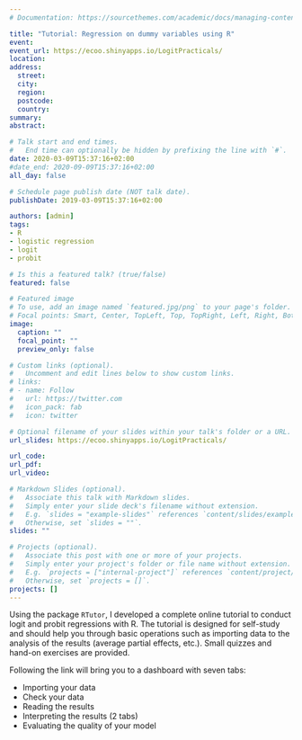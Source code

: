 ```yaml
---
# Documentation: https://sourcethemes.com/academic/docs/managing-content/

title: "Tutorial: Regression on dummy variables using R"
event: 
event_url: https://ecoo.shinyapps.io/LogitPracticals/
location:
address:
  street:
  city:
  region:
  postcode:
  country:
summary:
abstract:

# Talk start and end times.
#   End time can optionally be hidden by prefixing the line with `#`.
date: 2020-03-09T15:37:16+02:00
#date_end: 2020-09-09T15:37:16+02:00
all_day: false

# Schedule page publish date (NOT talk date).
publishDate: 2019-03-09T15:37:16+02:00

authors: [admin]
tags: 
- R 
- logistic regression
- logit
- probit

# Is this a featured talk? (true/false)
featured: false

# Featured image
# To use, add an image named `featured.jpg/png` to your page's folder. 
# Focal points: Smart, Center, TopLeft, Top, TopRight, Left, Right, BottomLeft, Bottom, BottomRight.
image:
  caption: ""
  focal_point: ""
  preview_only: false

# Custom links (optional).
#   Uncomment and edit lines below to show custom links.
# links:
# - name: Follow
#   url: https://twitter.com
#   icon_pack: fab
#   icon: twitter

# Optional filename of your slides within your talk's folder or a URL.
url_slides: https://ecoo.shinyapps.io/LogitPracticals/

url_code:
url_pdf:
url_video:

# Markdown Slides (optional).
#   Associate this talk with Markdown slides.
#   Simply enter your slide deck's filename without extension.
#   E.g. `slides = "example-slides"` references `content/slides/example-slides.md`.
#   Otherwise, set `slides = ""`.
slides: ""

# Projects (optional).
#   Associate this post with one or more of your projects.
#   Simply enter your project's folder or file name without extension.
#   E.g. `projects = ["internal-project"]` references `content/project/deep-learning/index.md`.
#   Otherwise, set `projects = []`.
projects: []
---
```


Using the package `RTutor`, I developed a complete online tutorial to conduct logit and probit regressions with R. The tutorial is designed for self-study and should help you through basic operations such as importing data to the analysis of the results (average partial effects, etc.). Small quizzes and hand-on exercises are provided. 

Following the link will bring you to a dashboard with seven tabs:

+ Importing your data
+ Check your data
+ Reading the results
+ Interpreting the results (2 tabs)
+ Evaluating the quality of your model


